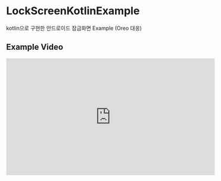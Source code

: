 # LockScreenKotlinExample
kotlin으로 구현한 안드로이드 잠금화면 Example (Oreo 대응)

## Example Video
<iframe width="560" height="315" src="https://www.youtube.com/embed/vTEjjzSf7JA" frameborder="0" allow="autoplay; encrypted-media" allowfullscreen></iframe>

